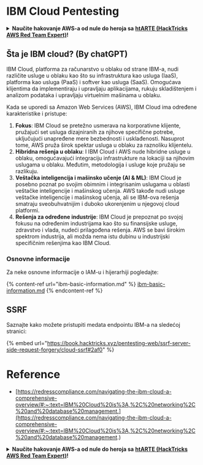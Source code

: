# IBM Cloud Pentesting

<details>

<summary><strong>Naučite hakovanje AWS-a od nule do heroja sa</strong> <a href="https://training.hacktricks.xyz/courses/arte"><strong>htARTE (HackTricks AWS Red Team Expert)</strong></a><strong>!</strong></summary>

Drugi načini podrške HackTricks-u:

* Ako želite da vidite **vašu kompaniju reklamiranu na HackTricks-u** ili **preuzmete HackTricks u PDF formatu** proverite [**SUBSCRIPTION PLANS**](https://github.com/sponsors/carlospolop)!
* Nabavite [**zvanični PEASS & HackTricks swag**](https://peass.creator-spring.com)
* Otkrijte [**The PEASS Family**](https://opensea.io/collection/the-peass-family), našu kolekciju ekskluzivnih [**NFT-ova**](https://opensea.io/collection/the-peass-family)
* **Pridružite se** 💬 [**Discord grupi**](https://discord.gg/hRep4RUj7f) ili [**telegram grupi**](https://t.me/peass) ili me **pratite** na **Twitter-u** 🐦 [**@carlospolopm**](https://twitter.com/carlospolopm)**.**
* **Podelite svoje hakovanje trikove slanjem PR-ova na** [**HackTricks**](https://github.com/carlospolop/hacktricks) i [**HackTricks Cloud**](https://github.com/carlospolop/hacktricks-cloud) github repozitorijume.

</details>

## Šta je IBM cloud? (By chatGPT)

IBM Cloud, platforma za računarstvo u oblaku od strane IBM-a, nudi različite usluge u oblaku kao što su infrastruktura kao usluga (IaaS), platforma kao usluga (PaaS) i softver kao usluga (SaaS). Omogućava klijentima da implementiraju i upravljaju aplikacijama, rukuju skladištenjem i analizom podataka i upravljaju virtuelnim mašinama u oblaku.

Kada se uporedi sa Amazon Web Services (AWS), IBM Cloud ima određene karakteristike i pristupe:

1. **Fokus**: IBM Cloud se pretežno usmerava na korporativne klijente, pružajući set usluga dizajniranih za njihove specifične potrebe, uključujući unapređene mere bezbednosti i usklađenosti. Nasuprot tome, AWS pruža širok spektar usluga u oblaku za raznoliku klijentelu.
2. **Hibridna rešenja u oblaku**: I IBM Cloud i AWS nude hibridne usluge u oblaku, omogućavajući integraciju infrastrukture na lokaciji sa njihovim uslugama u oblaku. Međutim, metodologija i usluge koje pružaju se razlikuju.
3. **Veštačka inteligencija i mašinsko učenje (AI & ML)**: IBM Cloud je posebno poznat po svojim obimnim i integrisanim uslugama u oblasti veštačke inteligencije i mašinskog učenja. AWS takođe nudi usluge veštačke inteligencije i mašinskog učenja, ali se IBM-ova rešenja smatraju sveobuhvatnijim i duboko ukorenjenim u njegovoj cloud platformi.
4. **Rešenja za određene industrije**: IBM Cloud je prepoznat po svojoj fokusu na određenim industrijama kao što su finansijske usluge, zdravstvo i vlada, nudeći prilagođena rešenja. AWS se bavi širokim spektrom industrija, ali možda nema istu dubinu u industrijski specifičnim rešenjima kao IBM Cloud.


### Osnovne informacije

Za neke osnovne informacije o IAM-u i hijerarhiji pogledajte:

{% content-ref url="ibm-basic-information.md" %}
[ibm-basic-information.md](ibm-basic-information.md)
{% endcontent-ref %}

## SSRF

Saznajte kako možete pristupiti medata endpointu IBM-a na sledećoj stranici:

{% embed url="https://book.hacktricks.xyz/pentesting-web/ssrf-server-side-request-forgery/cloud-ssrf#2af0" %}


# Reference
* [https://redresscompliance.com/navigating-the-ibm-cloud-a-comprehensive-overview/#:~:text=IBM%20Cloud%20is%3A,%2C%20networking%2C%20and%20database%20management.](https://redresscompliance.com/navigating-the-ibm-cloud-a-comprehensive-overview/#:~:text=IBM%20Cloud%20is%3A,%2C%20networking%2C%20and%20database%20management.)

<details>

<summary><strong>Naučite hakovanje AWS-a od nule do heroja sa</strong> <a href="https://training.hacktricks.xyz/courses/arte"><strong>htARTE (HackTricks AWS Red Team Expert)</strong></a><strong>!</strong></summary>

Drugi načini podrške HackTricks-u:

* Ako želite da vidite **vašu kompaniju reklamiranu na HackTricks-u** ili **preuzmete HackTricks u PDF formatu** proverite [**SUBSCRIPTION PLANS**](https://github.com/sponsors/carlospolop)!
* Nabavite [**zvanični PEASS & HackTricks swag**](https://peass.creator-spring.com)
* Otkrijte [**The PEASS Family**](https://opensea.io/collection/the-peass-family), našu kolekciju ekskluzivnih [**NFT-ova**](https://opensea.io/collection/the-peass-family)
* **Pridružite se** 💬 [**Discord grupi**](https://discord.gg/hRep4RUj7f) ili [**telegram grupi**](https://t.me/peass) ili me **pratite** na **Twitter-u** 🐦 [**@carlospolopm**](https://twitter.com/carlospolopm)**.**
* **Podelite svoje hakovanje trikove slanjem PR-ova na** [**HackTricks**](https://github.com/carlospolop/hacktricks) i [**HackTricks Cloud**](https://github.com/carlospolop/hacktricks-cloud) github repozitorijume.

</details>
